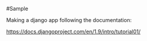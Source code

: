#Sample

Making a django app following the documentation:

https://docs.djangoproject.com/en/1.9/intro/tutorial01/
